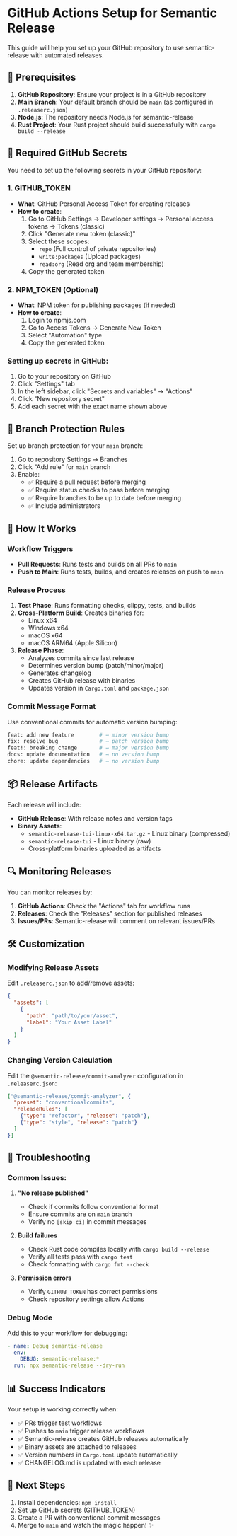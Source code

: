 # GitHub Actions Setup for Semantic Release

This guide will help you set up your GitHub repository to use semantic-release with automated releases.

## 🔧 Prerequisites

1. **GitHub Repository**: Ensure your project is in a GitHub repository
2. **Main Branch**: Your default branch should be `main` (as configured in `.releaserc.json`)
3. **Node.js**: The repository needs Node.js for semantic-release
4. **Rust Project**: Your Rust project should build successfully with `cargo build --release`

## 🔑 Required GitHub Secrets

You need to set up the following secrets in your GitHub repository:

### 1. GITHUB_TOKEN
- **What**: GitHub Personal Access Token for creating releases
- **How to create**:
  1. Go to GitHub Settings → Developer settings → Personal access tokens → Tokens (classic)
  2. Click "Generate new token (classic)"
  3. Select these scopes:
     - `repo` (Full control of private repositories)
     - `write:packages` (Upload packages)
     - `read:org` (Read org and team membership)
  4. Copy the generated token

### 2. NPM_TOKEN (Optional)
- **What**: NPM token for publishing packages (if needed)
- **How to create**:
  1. Login to npmjs.com
  2. Go to Access Tokens → Generate New Token
  3. Select "Automation" type
  4. Copy the generated token

### Setting up secrets in GitHub:
1. Go to your repository on GitHub
2. Click "Settings" tab
3. In the left sidebar, click "Secrets and variables" → "Actions"
4. Click "New repository secret"
5. Add each secret with the exact name shown above

## 📝 Branch Protection Rules

Set up branch protection for your `main` branch:

1. Go to repository Settings → Branches
2. Click "Add rule" for `main` branch
3. Enable:
   - ✅ Require a pull request before merging
   - ✅ Require status checks to pass before merging
   - ✅ Require branches to be up to date before merging
   - ✅ Include administrators

## 🚀 How It Works

### Workflow Triggers
- **Pull Requests**: Runs tests and builds on all PRs to `main`
- **Push to Main**: Runs tests, builds, and creates releases on push to `main`

### Release Process
1. **Test Phase**: Runs formatting checks, clippy, tests, and builds
2. **Cross-Platform Build**: Creates binaries for:
   - Linux x64
   - Windows x64
   - macOS x64
   - macOS ARM64 (Apple Silicon)
3. **Release Phase**: 
   - Analyzes commits since last release
   - Determines version bump (patch/minor/major)
   - Generates changelog
   - Creates GitHub release with binaries
   - Updates version in `Cargo.toml` and `package.json`

### Commit Message Format
Use conventional commits for automatic version bumping:

```bash
feat: add new feature        # → minor version bump
fix: resolve bug             # → patch version bump
feat!: breaking change       # → major version bump
docs: update documentation   # → no version bump
chore: update dependencies   # → no version bump
```

## 📦 Release Artifacts

Each release will include:
- **GitHub Release**: With release notes and version tags
- **Binary Assets**: 
  - `semantic-release-tui-linux-x64.tar.gz` - Linux binary (compressed)
  - `semantic-release-tui` - Linux binary (raw)
  - Cross-platform binaries uploaded as artifacts

## 🔍 Monitoring Releases

You can monitor releases by:
1. **GitHub Actions**: Check the "Actions" tab for workflow runs
2. **Releases**: Check the "Releases" section for published releases
3. **Issues/PRs**: Semantic-release will comment on relevant issues/PRs

## 🛠️ Customization

### Modifying Release Assets
Edit `.releaserc.json` to add/remove assets:

```json
{
  "assets": [
    {
      "path": "path/to/your/asset",
      "label": "Your Asset Label"
    }
  ]
}
```

### Changing Version Calculation
Edit the `@semantic-release/commit-analyzer` configuration in `.releaserc.json`:

```json
["@semantic-release/commit-analyzer", {
  "preset": "conventionalcommits",
  "releaseRules": [
    {"type": "refactor", "release": "patch"},
    {"type": "style", "release": "patch"}
  ]
}]
```

## 🚨 Troubleshooting

### Common Issues:

1. **"No release published"**
   - Check if commits follow conventional format
   - Ensure commits are on `main` branch
   - Verify no `[skip ci]` in commit messages

2. **Build failures**
   - Check Rust code compiles locally with `cargo build --release`
   - Verify all tests pass with `cargo test`
   - Check formatting with `cargo fmt --check`

3. **Permission errors**
   - Verify `GITHUB_TOKEN` has correct permissions
   - Check repository settings allow Actions

### Debug Mode
Add this to your workflow for debugging:

```yaml
- name: Debug semantic-release
  env:
    DEBUG: semantic-release:*
  run: npx semantic-release --dry-run
```

## 📊 Success Indicators

Your setup is working correctly when:
- ✅ PRs trigger test workflows
- ✅ Pushes to `main` trigger release workflows  
- ✅ Semantic-release creates GitHub releases automatically
- ✅ Binary assets are attached to releases
- ✅ Version numbers in `Cargo.toml` update automatically
- ✅ CHANGELOG.md is updated with each release

## 🎯 Next Steps

1. Install dependencies: `npm install`
2. Set up GitHub secrets (GITHUB_TOKEN)
3. Create a PR with conventional commit messages
4. Merge to `main` and watch the magic happen! ✨ 